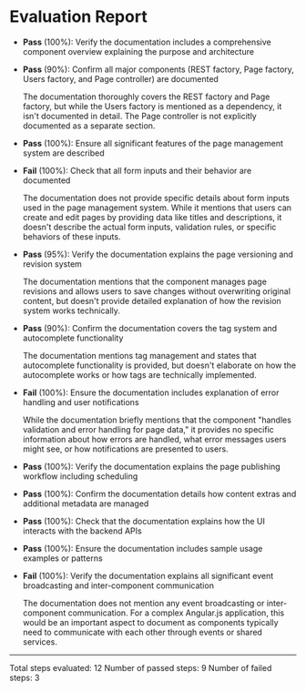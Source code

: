 # Evaluation Report

- **Pass** (100%): Verify the documentation includes a comprehensive component overview explaining the purpose and architecture
  
- **Pass** (90%): Confirm all major components (REST factory, Page factory, Users factory, and Page controller) are documented
  
  The documentation thoroughly covers the REST factory and Page factory, but while the Users factory is mentioned as a dependency, it isn't documented in detail. The Page controller is not explicitly documented as a separate section.

- **Pass** (100%): Ensure all significant features of the page management system are described
  
- **Fail** (100%): Check that all form inputs and their behavior are documented
  
  The documentation does not provide specific details about form inputs used in the page management system. While it mentions that users can create and edit pages by providing data like titles and descriptions, it doesn't describe the actual form inputs, validation rules, or specific behaviors of these inputs.

- **Pass** (95%): Verify the documentation explains the page versioning and revision system
  
  The documentation mentions that the component manages page revisions and allows users to save changes without overwriting original content, but doesn't provide detailed explanation of how the revision system works technically.

- **Pass** (90%): Confirm the documentation covers the tag system and autocomplete functionality
  
  The documentation mentions tag management and states that autocomplete functionality is provided, but doesn't elaborate on how the autocomplete works or how tags are technically implemented.

- **Fail** (100%): Ensure the documentation includes explanation of error handling and user notifications
  
  While the documentation briefly mentions that the component "handles validation and error handling for page data," it provides no specific information about how errors are handled, what error messages users might see, or how notifications are presented to users.

- **Pass** (100%): Verify the documentation explains the page publishing workflow including scheduling
  
- **Pass** (100%): Confirm the documentation details how content extras and additional metadata are managed
  
- **Pass** (100%): Check that the documentation explains how the UI interacts with the backend APIs
  
- **Pass** (100%): Ensure the documentation includes sample usage examples or patterns
  
- **Fail** (100%): Verify the documentation explains all significant event broadcasting and inter-component communication
  
  The documentation does not mention any event broadcasting or inter-component communication. For a complex Angular.js application, this would be an important aspect to document as components typically need to communicate with each other through events or shared services.

---

Total steps evaluated: 12
Number of passed steps: 9
Number of failed steps: 3